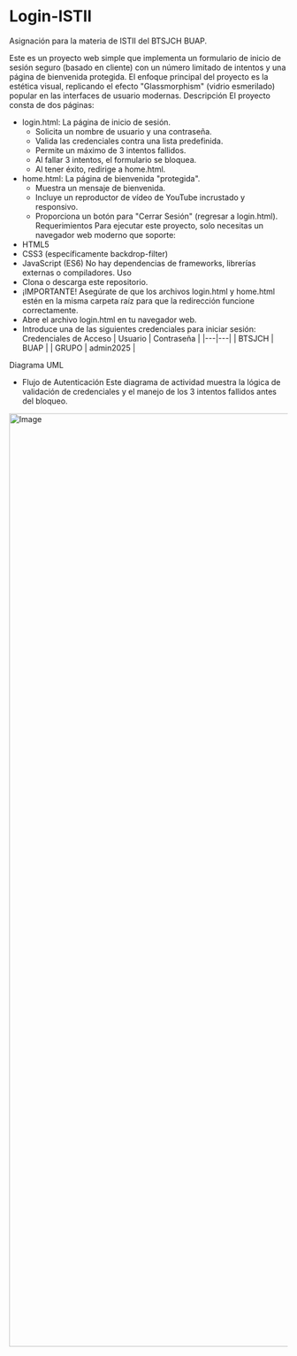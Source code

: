 # Login-ISTII
Asignación para la materia de ISTII del BTSJCH BUAP.

Este es un proyecto web simple que implementa un formulario de inicio de sesión seguro (basado en cliente) con un número limitado de intentos y una página de bienvenida protegida.
El enfoque principal del proyecto es la estética visual, replicando el efecto "Glassmorphism" (vidrio esmerilado) popular en las interfaces de usuario modernas.
Descripción
El proyecto consta de dos páginas:
 * login.html: La página de inicio de sesión.
   * Solicita un nombre de usuario y una contraseña.
   * Valida las credenciales contra una lista predefinida.
   * Permite un máximo de 3 intentos fallidos.
   * Al fallar 3 intentos, el formulario se bloquea.
   * Al tener éxito, redirige a home.html.
 * home.html: La página de bienvenida "protegida".
   * Muestra un mensaje de bienvenida.
   * Incluye un reproductor de vídeo de YouTube incrustado y responsivo.
   * Proporciona un botón para "Cerrar Sesión" (regresar a login.html).
Requerimientos
Para ejecutar este proyecto, solo necesitas un navegador web moderno que soporte:
 * HTML5
 * CSS3 (específicamente backdrop-filter)
 * JavaScript (ES6)
No hay dependencias de frameworks, librerías externas o compiladores.
Uso
 * Clona o descarga este repositorio.
 * ¡IMPORTANTE! Asegúrate de que los archivos login.html y home.html estén en la misma carpeta raíz para que la redirección funcione correctamente.
 * Abre el archivo login.html en tu navegador web.
 * Introduce una de las siguientes credenciales para iniciar sesión:
Credenciales de Acceso
| Usuario | Contraseña |
|---|---|
| BTSJCH | BUAP |
| GRUPO | admin2025 |



Diagrama UML
- Flujo de Autenticación
Este diagrama de actividad muestra la lógica de validación de credenciales y el manejo de los 3 intentos fallidos antes del bloqueo.

<img width="1080" height="1687" alt="Image" src="https://github.com/user-attachments/assets/f0a25e53-d90a-4a6a-a33d-1b8836109e23" />
